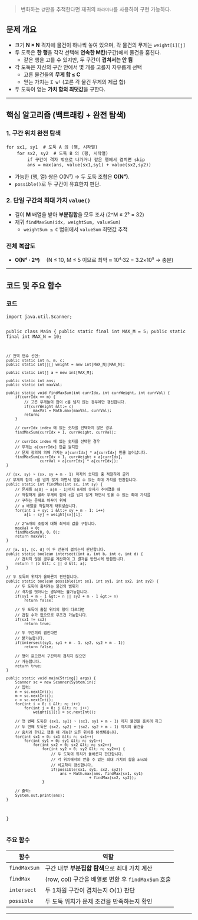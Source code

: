 <blockquote>
<p>변화하는 <code>값</code>만을 추적한다면 재귀의 <code>파라미터</code>를 사용하여 구현 가능하다.</p>
</blockquote>
<h2 id="문제-개요">문제 개요</h2>
<ul>
<li>크기 <strong>N × N</strong> 격자에 물건이 하나씩 놓여 있으며, 각 물건의 무게는 <code>weight[i][j]</code>  </li>
<li>두 도둑은 <strong>한 행</strong>을 각각 선택해 <strong>연속한 M칸</strong>(구간)에서 물건을 훔친다.  <ul>
<li>같은 행을 고를 수 있지만, 두 구간이 <strong>겹쳐서는 안 됨</strong>  </li>
</ul>
</li>
<li>각 도둑은 자신의 구간 안에서 몇 개를 고를지 자유롭게 선택  <ul>
<li>고른 물건들의 <strong>무게 합 ≤ C</strong>  </li>
<li>얻는 가치는 <code>Σ w²</code> (고른 각 물건 무게의 제곱 합)  </li>
</ul>
</li>
<li>두 도둑이 얻는 <strong>가치 합의 최댓값</strong>을 구한다.</li>
</ul>
<hr />
<h2 id="핵심-알고리즘-백트래킹--완전-탐색">핵심 알고리즘 (백트래킹 + 완전 탐색)</h2>
<h3 id="1-구간-위치-완전-탐색">1. 구간 위치 완전 탐색</h3>
<pre><code>for sx1, sy1  # 도둑 A 의 (행, 시작열)
    for sx2, sy2  # 도둑 B 의 (행, 시작열)
        if 구간이 격자 밖으로 나가거나 같은 행에서 겹치면 skip
        ans = max(ans, value(sx1,sy1) + value(sx2,sy2))</code></pre><ul>
<li>가능한 (행, 열) 쌍은 O(N²) → 두 도둑 조합은 <strong>O(N⁴)</strong>.  </li>
<li><code>possible()</code>로 두 구간이 유효한지 판단.</li>
</ul>
<h3 id="2-단일-구간의-최대-가치-value">2. 단일 구간의 최대 가치 <code>value()</code></h3>
<ul>
<li>길이 <strong>M</strong> 배열을 받아 <strong>부분집합</strong>을 모두 조사 (2^M ≤ 2⁵ = 32)  </li>
<li>재귀 <code>findMaxSum(idx, weightSum, valueSum)</code>  <ul>
<li><code>weightSum ≤ C</code> 범위에서 <code>valueSum</code> 최댓값 추적  </li>
</ul>
</li>
</ul>
<h3 id="전체-복잡도">전체 복잡도</h3>
<ul>
<li><strong>O(N⁴ · 2ᴹ)</strong>  (N ≤ 10, M ≤ 5 이므로 최악 ≈ 10⁴·32 = 3.2×10⁵ → 충분)</li>
</ul>
<hr />
<h2 id="코드-및-주요-함수">코드 및 주요 함수</h2>
<h3 id="코드">코드</h3>
<pre><code class="language-java">import java.util.Scanner;

public class Main {
    public static final int MAX_M = 5;
    public static final int MAX_N = 10;

    // 전역 변수 선언:
    public static int n, m, c;
    public static int[][] weight = new int[MAX_N][MAX_N];

    public static int[] a = new int[MAX_M];

    public static int ans;
    public static int maxVal;

    public static void findMaxSum(int currIdx, int currWeight, int currVal) {
        if(currIdx == m) {
            // 고른 무게들의 합이 c를 넘지 않는 경우에만 갱신합니다.
            if(currWeight &lt;= c)
                maxVal = Math.max(maxVal, currVal);
            return;
        }

        // currIdx index 에 있는 숫자를 선택하지 않은 경우
        findMaxSum(currIdx + 1, currWeight, currVal);

        // currIdx index 에 있는 숫자를 선택한 경우
        // 무게는 a[currIdx] 만큼 늘지만
        // 문제 정의에 의해 가치는 a[currIdx] * a[currIdx] 만큼 늘어납니다.
        findMaxSum(currIdx + 1, currWeight + a[currIdx], 
                   currVal + a[currIdx] * a[currIdx]);
    }

    // (sx, sy) ~ (sx, sy + m - 1) 까지의 숫자들 중 적절하게 골라
    // 무게의 합이 c를 넘지 않게 하면서 얻을 수 있는 최대 가치를 반환합니다.
    public static int findMax(int sx, int sy) {
        // 문제를 a[0] ~ a[m - 1]까지 m개의 숫자가 주어졌을 때
        // 적절하게 골라 무게의 합이 c를 넘지 않게 하면서 얻을 수 있는 최대 가치를 
        // 구하는 문제로 바꾸기 위해
        // a 배열을 적절하게 채워넣습니다. 
        for(int i = sy; i &lt;= sy + m - 1; i++)
            a[i - sy] = weight[sx][i];

        // 2^m개의 조합에 대해 최적의 값을 구합니다.
        maxVal = 0;
        findMaxSum(0, 0, 0);
        return maxVal;
    }

    // [a, b], [c, d] 이 두 선분이 겹치는지 판단합니다.
    public static boolean intersect(int a, int b, int c, int d) {
        // 겹치지 않을 경우를 계산하여 그 결과를 반전시켜 반환합니다.
        return ! (b &lt; c || d &lt; a); 
    }

    // 두 도둑의 위치가 올바른지 판단합니다.
    public static boolean possible(int sx1, int sy1, int sx2, int sy2) {
        // 두 도둑이 훔치려는 물건의 범위가 
        // 격자를 벗어나는 경우에는 불가능합니다.
        if(sy1 + m - 1 &gt;= n || sy2 + m - 1 &gt;= n) 
            return false;                        

        // 두 도둑이 훔칠 위치의 행이 다르다면
        // 겹칠 수가 없으므로 무조건 가능합니다.
        if(sx1 != sx2)                          
            return true;                        

        // 두 구간끼리 겹친다면
        // 불가능합니다.
        if(intersect(sy1, sy1 + m - 1, sy2, sy2 + m - 1)) 
            return false;                               

        // 행이 같으면서 구간끼리 겹치지 않으면
        // 가능합니다.
        return true;                             
    }                                           

    public static void main(String[] args) {
        Scanner sc = new Scanner(System.in);
        // 입력:
        n = sc.nextInt();
        m = sc.nextInt();
        c = sc.nextInt();
        for(int i = 0; i &lt; n; i++)
            for(int j = 0; j &lt; n; j++) 
                weight[i][j] = sc.nextInt();

        // 첫 번째 도둑은 (sx1, sy1) ~ (sx1, sy1 + m - 1) 까지 물건을 훔치려 하고
        // 두 번째 도둑은 (sx2, sy2) ~ (sx2, sy2 + m - 1) 까지의 물건을 
        // 훔치려 한다고 했을 때 가능한 모든 위치를 탐색해봅니다.
        for(int sx1 = 0; sx1 &lt; n; sx1++)
            for(int sy1 = 0; sy1 &lt; n; sy1++)
                for(int sx2 = 0; sx2 &lt; n; sx2++)
                    for(int sy2 = 0; sy2 &lt; n; sy2++) {
                        // 두 도둑의 위치가 올바른지 판단합니다.
                        // 각 위치에서의 얻을 수 있는 최대 가치의 합을 ans와 
                        // 비교하여 갱신합니다.
                        if(possible(sx1, sy1, sx2, sy2))
                            ans = Math.max(ans, findMax(sx1, sy1) 
                                         + findMax(sx2, sy2));
                    }

        // 출력:
        System.out.print(ans);
    }
}</code></pre>
<h3 id="주요-함수">주요 함수</h3>
<table>
<thead>
<tr>
<th>함수</th>
<th>역할</th>
</tr>
</thead>
<tbody><tr>
<td><code>findMaxSum</code></td>
<td>구간 내부 <strong>부분집합 탐색</strong>으로 최대 가치 계산</td>
</tr>
<tr>
<td><code>findMax</code></td>
<td>(row, col) 구간을 배열로 변환 후 <code>findMaxSum</code> 호출</td>
</tr>
<tr>
<td><code>intersect</code></td>
<td>두 1차원 구간이 겹치는지 O(1) 판단</td>
</tr>
<tr>
<td><code>possible</code></td>
<td>두 도둑 위치가 문제 조건을 만족하는지 확인</td>
</tr>
</tbody></table>
<hr />